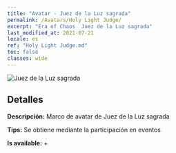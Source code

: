 ```yaml
---
title: "Avatar - Juez de la Luz sagrada"
permalink: /Avatars/Holy Light Judge/
excerpt: "Era of Chaos  Juez de la Luz sagrada"
last_modified_at: 2021-07-21
locale: es
ref: "Holy Light Judge.md"
toc: false
classes: wide
---
```

 ![Juez de la Luz sagrada](/images/a/avatarFrame_51.png)

## Detalles

 **Descripción:** Marco de avatar de Juez de la Luz sagrada 

 **Tips:** Se obtiene mediante la participación en eventos 

 **Is available:**  + 

